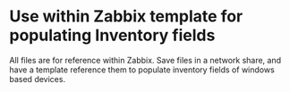 # Use within Zabbix template for populating Inventory fields
All files are for reference within Zabbix. Save files in a network share, and have a template reference them to populate inventory fields of windows based devices.
